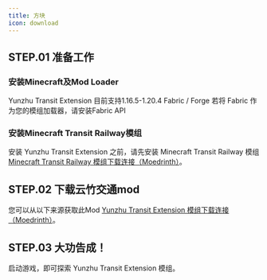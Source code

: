 ```yaml
---
title: 方块
icon: download
---
```

## STEP.01 准备工作
### 安装Minecraft及Mod Loader
Yunzhu Transit Extension 目前支持1.16.5-1.20.4 Fabric / Forge
若将 Fabric 作为您的模组加载器，请安装Fabric API
### 安装Minecraft Transit Railway模组
安装 Yunzhu Transit Extension 之前，请先安装 Minecraft Transit Railway 模组
[Minecraft Transit Railway 模组下载连接（Moedrinth）](https://modrinth.com/mod/minecraft-transit-railway)。
## STEP.02 下载云竹交通mod
您可以从以下来源获取此Mod
[Yunzhu Transit Extension 模组下载连接（Moedrinth）]()。
## STEP.03 大功告成！
启动游戏，即可探索 Yunzhu Transit Extension 模组。